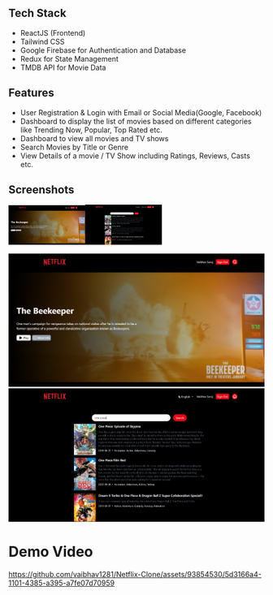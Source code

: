 
## Tech Stack

- ReactJS (Frontend)
- Tailwind CSS
- Google Firebase  for Authentication and Database
- Redux  for State Management
- TMDB  API for Movie Data

## Features

- User Registration & Login with Email or Social Media(Google, Facebook)
- Dashboard to display the list of movies based on different categories like Trending Now, Popular, Top Rated etc.
- Dashboard to view all movies and TV shows
- Search Movies by Title or Genre
- View Details of a movie / TV Show including Ratings, Reviews, Casts etc.

## Screenshots

<img src="./public/images/homepage.png" width=30% /><img src="./public/images/searchPage.png" width=30%/>

![Home Page](./public/images/homepage.png "Home Page")
![Search Page](./public/images/searchPage.png "Search Page")

# Demo Video

https://github.com/vaibhav1281/Netflix-Clone/assets/93854530/5d3166a4-1101-4385-a395-a7fe07d70959